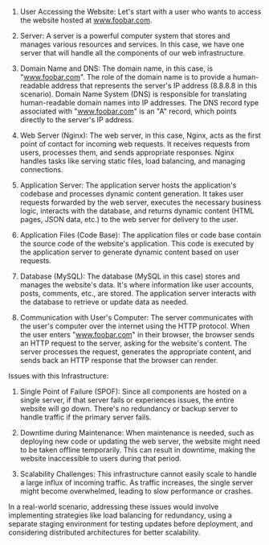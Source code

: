 1. User Accessing the Website:
Let's start with a user who wants to access the website hosted at www.foobar.com.

2. Server:
A server is a powerful computer system that stores and manages various resources and services. In this case, we have one server that will handle all the components of our web infrastructure.

3. Domain Name and DNS:
The domain name, in this case, is "www.foobar.com". The role of the domain name is to provide a human-readable address that represents the server's IP address (8.8.8.8 in this scenario). Domain Name System (DNS) is responsible for translating human-readable domain names into IP addresses. The DNS record type associated with "www.foobar.com" is an "A" record, which points directly to the server's IP address.

4. Web Server (Nginx):
The web server, in this case, Nginx, acts as the first point of contact for incoming web requests. It receives requests from users, processes them, and sends appropriate responses. Nginx handles tasks like serving static files, load balancing, and managing connections.

5. Application Server:
The application server hosts the application's codebase and processes dynamic content generation. It takes user requests forwarded by the web server, executes the necessary business logic, interacts with the database, and returns dynamic content (HTML pages, JSON data, etc.) to the web server for delivery to the user.

6. Application Files (Code Base):
The application files or code base contain the source code of the website's application. This code is executed by the application server to generate dynamic content based on user requests.

7. Database (MySQL):
The database (MySQL in this case) stores and manages the website's data. It's where information like user accounts, posts, comments, etc., are stored. The application server interacts with the database to retrieve or update data as needed.

8. Communication with User's Computer:
The server communicates with the user's computer over the internet using the HTTP protocol. When the user enters "www.foobar.com" in their browser, the browser sends an HTTP request to the server, asking for the website's content. The server processes the request, generates the appropriate content, and sends back an HTTP response that the browser can render.

Issues with this Infrastructure:

1. Single Point of Failure (SPOF):
Since all components are hosted on a single server, if that server fails or experiences issues, the entire website will go down. There's no redundancy or backup server to handle traffic if the primary server fails.

2. Downtime during Maintenance:
When maintenance is needed, such as deploying new code or updating the web server, the website might need to be taken offline temporarily. This can result in downtime, making the website inaccessible to users during that period.

3. Scalability Challenges:
This infrastructure cannot easily scale to handle a large influx of incoming traffic. As traffic increases, the single server might become overwhelmed, leading to slow performance or crashes.

In a real-world scenario, addressing these issues would involve implementing strategies like load balancing for redundancy, using a separate staging environment for testing updates before deployment, and considering distributed architectures for better scalability.
